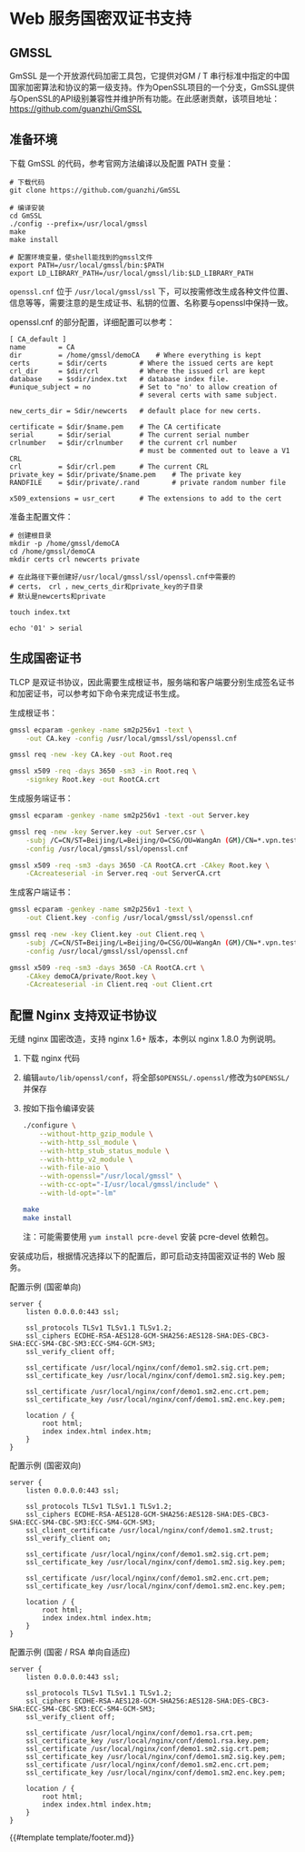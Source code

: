 # Web 服务国密双证书支持

## GMSSL

GmSSL 是一个开放源代码加密工具包，它提供对GM / T 串行标准中指定的中国国家加密算法和协议的第一级支持。作为OpenSSL项目的一个分支，GmSSL提供与OpenSSL的API级别兼容性并维护所有功能。在此感谢贡献，该项目地址：<https://github.com/guanzhi/GmSSL>

## 准备环境

下载 GmSSL 的代码，参考官网方法编译以及配置 PATH 变量：

```shell
# 下载代码
git clone https://github.com/guanzhi/GmSSL

# 编译安装
cd GmSSL
./config --prefix=/usr/local/gmssl
make
make install

# 配置环境变量，使shell能找到的gmssl文件
export PATH=/usr/local/gmssl/bin:$PATH
export LD_LIBRARY_PATH=/usr/local/gmssl/lib:$LD_LIBRARY_PATH
```

`openssl.cnf` 位于 `/usr/local/gmssl/ssl` 下，可以按需修改生成各种文件位置、信息等等，需要注意的是生成证书、私钥的位置、名称要与openssl中保持一致。

openssl.cnf 的部分配置，详细配置可以参考：

```
[ CA_default ]
name        = CA
dir         = /home/gmssl/demoCA    # Where everything is kept
certs       = $dir/certs        # Where the issued certs are kept
crl_dir     = $dir/crl          # Where the issued crl are kept
database    = $sdir/index.txt   # database index file.
#unique_subject = no            # Set to "no' to allow creation of
                                # several certs with same subject.

new_certs_dir = Sdir/newcerts   # default place for new certs.

certificate = $dir/$name.pem    # The CA certificate
serial      = $dir/serial       # The current serial number
crlnumber   = $dir/crlnumber    # the current crl number
                                # must be commented out to leave a V1 CRL
crl         = $dir/crl.pem      # The current CRL
private_key = $dir/private/$name.pem    # The private key
RANDFILE    = $dir/private/.rand        # private random number file

x509_extensions = usr_cert      # The extensions to add to the cert
```

准备主配置文件：

```shell
# 创建根目录
mkdir -p /home/gmssl/demoCA
cd /home/gmssl/demoCA
mkdir certs crl newcerts private

# 在此路径下要创建好/usr/local/gmssl/ssl/openssl.cnf中需要的
# certs， crl ，new_certs_dir和private_key的子目录
# 默认是newcerts和private

touch index.txt

echo '01' > serial
```

## 生成国密证书

TLCP 是双证书协议，因此需要生成根证书，服务端和客户端要分别生成签名证书和加密证书，可以参考如下命令来完成证书生成。

生成根证书：

```sh
gmssl ecparam -genkey -name sm2p256v1 -text \
    -out CA.key -config /usr/local/gmssl/ssl/openssl.cnf

gmssl req -new -key CA.key -out Root.req

gmssl x509 -req -days 3650 -sm3 -in Root.req \
    -signkey Root.key -out RootCA.crt
```

生成服务端证书：

```sh
gmssl ecparam -genkey -name sm2p256v1 -text -out Server.key

gmssl req -new -key Server.key -out Server.csr \
    -subj /C=CN/ST=Beijing/L=Beijing/O=CSG/OU=WangAn (GM)/CN=*.vpn.test.cn \
    -config /usr/local/gmssl/ssl/openssl.cnf

gmssl x509 -req -sm3 -days 3650 -CA RootCA.crt -CAkey Root.key \
    -CAcreateserial -in Server.req -out ServerCA.crt
```

生成客户端证书：

```sh
gmssl ecparam -genkey -name sm2p256v1 -text \
    -out Client.key -config /usr/local/gmssl/ssl/openssl.cnf

gmssl req -new -key Client.key -out Client.req \
    -subj /C=CN/ST=Beijing/L=Beijing/O=CSG/OU=WangAn (GM)/CN=*.vpn.test.cn \
    -config /usr/local/gmssl/ssl/openssl.cnf

gmssl x509 -req -sm3 -days 3650 -CA RootCA.crt \
    -CAkey demoCA/private/Root.key \
    -CAcreateserial -in Client.req -out Client.crt
```

## 配置 Nginx 支持双证书协议

无缝 nginx 国密改造，支持 nginx 1.6+ 版本，本例以 nginx 1.8.0 为例说明。

1. 下载 nginx 代码
2. 编辑`auto/lib/openssl/conf`，将全部`$OPENSSL/.openssl/`修改为`$OPENSSL/`并保存
3. 按如下指令编译安装

    ```sh
    ./configure \
        --without-http_gzip_module \
        --with-http_ssl_module \
        --with-http_stub_status_module \
        --with-http_v2_module \
        --with-file-aio \
        --with-openssl="/usr/local/gmssl" \
        --with-cc-opt="-I/usr/local/gmssl/include" \
        --with-ld-opt="-lm"

    make
    make install
    ```

    注：可能需要使用 `yum install pcre-devel` 安装 pcre-devel 依赖包。

安装成功后，根据情况选择以下的配置后，即可启动支持国密双证书的 Web 服务。

配置示例 (国密单向)

```nginx
server {
    listen 0.0.0.0:443 ssl;

    ssl_protocols TLSv1 TLSv1.1 TLSv1.2;
    ssl_ciphers ECDHE-RSA-AES128-GCM-SHA256:AES128-SHA:DES-CBC3-SHA:ECC-SM4-CBC-SM3:ECC-SM4-GCM-SM3;
    ssl_verify_client off;

    ssl_certificate /usr/local/nginx/conf/demo1.sm2.sig.crt.pem;
    ssl_certificate_key /usr/local/nginx/conf/demo1.sm2.sig.key.pem;

    ssl_certificate /usr/local/nginx/conf/demo1.sm2.enc.crt.pem;
    ssl_certificate_key /usr/local/nginx/conf/demo1.sm2.enc.key.pem;

    location / {
        root html;
        index index.html index.htm;
    }
}
```

配置示例 (国密双向)

```nginx
server {
    listen 0.0.0.0:443 ssl;

    ssl_protocols TLSv1 TLSv1.1 TLSv1.2;
    ssl_ciphers ECDHE-RSA-AES128-GCM-SHA256:AES128-SHA:DES-CBC3-SHA:ECC-SM4-CBC-SM3:ECC-SM4-GCM-SM3;
    ssl_client_certificate /usr/local/nginx/conf/demo1.sm2.trust;
    ssl_verify_client on;

    ssl_certificate /usr/local/nginx/conf/demo1.sm2.sig.crt.pem;
    ssl_certificate_key /usr/local/nginx/conf/demo1.sm2.sig.key.pem;

    ssl_certificate /usr/local/nginx/conf/demo1.sm2.enc.crt.pem;
    ssl_certificate_key /usr/local/nginx/conf/demo1.sm2.enc.key.pem;

    location / {
        root html;
        index index.html index.htm;
    }
}
```

配置示例 (国密 / RSA 单向自适应)

```nginx
server {
    listen 0.0.0.0:443 ssl;

    ssl_protocols TLSv1 TLSv1.1 TLSv1.2;
    ssl_ciphers ECDHE-RSA-AES128-GCM-SHA256:AES128-SHA:DES-CBC3-SHA:ECC-SM4-CBC-SM3:ECC-SM4-GCM-SM3;
    ssl_verify_client off;

    ssl_certificate /usr/local/nginx/conf/demo1.rsa.crt.pem;
    ssl_certificate_key /usr/local/nginx/conf/demo1.rsa.key.pem;
    ssl_certificate /usr/local/nginx/conf/demo1.sm2.sig.crt.pem;
    ssl_certificate_key /usr/local/nginx/conf/demo1.sm2.sig.key.pem;
    ssl_certificate /usr/local/nginx/conf/demo1.sm2.enc.crt.pem;
    ssl_certificate_key /usr/local/nginx/conf/demo1.sm2.enc.key.pem;

    location / {
        root html;
        index index.html index.htm;
    }
}
```

{{#template template/footer.md}}

